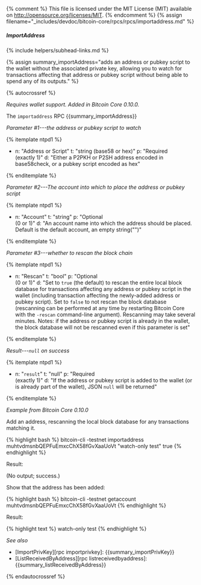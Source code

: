 {% comment %}
This file is licensed under the MIT License (MIT) available on
http://opensource.org/licenses/MIT.
{% endcomment %}
{% assign filename="_includes/devdoc/bitcoin-core/rpcs/rpcs/importaddress.md" %}

##### ImportAddress
{% include helpers/subhead-links.md %}

{% assign summary_importAddress="adds an address or pubkey script to the wallet without the associated private key, allowing you to watch for transactions affecting that address or pubkey script without being able to spend any of its outputs." %}

{% autocrossref %}

*Requires wallet support.  Added in Bitcoin Core 0.10.0.*

The `importaddress` RPC {{summary_importAddress}}

*Parameter #1---the address or pubkey script to watch*

{% itemplate ntpd1 %}
- n: "Address or Script"
  t: "string (base58 or hex)"
  p: "Required<br>(exactly 1)"
  d: "Either a P2PKH or P2SH address encoded in base58check, or a pubkey script encoded as hex"

{% enditemplate %}

*Parameter #2---The account into which to place the address or pubkey script*

{% itemplate ntpd1 %}
- n: "Account"
  t: "string"
  p: "Optional<br>(0 or 1)"
  d: "An account name into which the address should be placed.  Default is the default account, an empty string(\"\")"

{% enditemplate %}

*Parameter #3---whether to rescan the block chain*

{% itemplate ntpd1 %}
- n: "Rescan"
  t: "bool"
  p: "Optional<br>(0 or 1)"
  d: "Set to `true` (the default) to rescan the entire local block database for transactions affecting any address or pubkey script in the wallet (including transaction affecting the newly-added address or pubkey script).  Set to `false` to not rescan the block database (rescanning can be performed at any time by restarting Bitcoin Core with the `-rescan` command-line argument).  Rescanning may take several minutes.  Notes: if the address or pubkey script is already in the wallet, the block database will not be rescanned even if this parameter is set"

{% enditemplate %}

*Result---`null` on success*

{% itemplate ntpd1 %}
- n: "`result`"
  t: "null"
  p: "Required<br>(exactly 1)"
  d: "If the address or pubkey script is added to the wallet (or is already part of the wallet), JSON `null` will be returned"

{% enditemplate %}

*Example from Bitcoin Core 0.10.0*

Add an address, rescanning the local block database for any transactions
matching it.

{% highlight bash %}
bitcoin-cli -testnet importaddress \
  muhtvdmsnbQEPFuEmxcChX58fGvXaaUoVt "watch-only test" true
{% endhighlight %}

Result:

(No output<!--noref-->; success.)

Show that the address has been added:

{% highlight bash %}
bitcoin-cli -testnet getaccount muhtvdmsnbQEPFuEmxcChX58fGvXaaUoVt
{% endhighlight %}

Result:

{% highlight text %}
watch-only test
{% endhighlight %}

*See also*

* [ImportPrivKey][rpc importprivkey]: {{summary_importPrivKey}}
* [ListReceivedByAddress][rpc listreceivedbyaddress]: {{summary_listReceivedByAddress}}

{% endautocrossref %}
